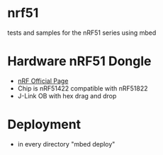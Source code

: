 # nrf51
tests and samples for the nRF51 series using mbed

# Hardware nRF51 Dongle
* [nRF Official Page](https://www.nordicsemi.com/eng/Products/nRF51-Dongle)
* Chip is nRF51422 compatible with nRF51822
* J-Link OB with hex drag and drop

# Deployment
* in every directory "mbed deploy"
